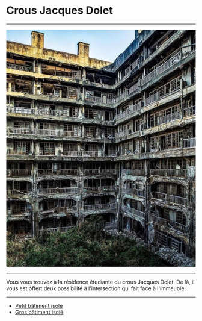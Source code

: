 # Crous Jacques Dolet
***
![Crous](https://github.com/Yacine-Oussadi/TP_Techmed_Groupe_1_Labyrinth/blob/main/Images/Crous.jpg)

***

Vous vous trouvez à la résidence étudiante du crous Jacques Dolet. De là, il vous est offert deux possibilité à l'intersection qui fait face à l'immeuble.

***

- [Petit bâtiment isolé](https://github.com/Yacine-Oussadi/TP_Techmed_Groupe_1_Labyrinth/blob/main/Cabane_abandonnée.md)
- [Gros bâtiment isolé](https://github.com/Yacine-Oussadi/TP_Techmed_Groupe_1_Labyrinth/blob/main/velodrome.md)